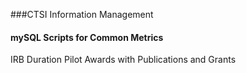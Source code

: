 ###CTSI Information Management
#### mySQL Scripts for Common Metrics
IRB Duration
Pilot Awards with Publications and Grants
